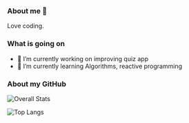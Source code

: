 ### About me 👋
Love coding.

### What is going on 
- 🔭 I’m currently working on improving quiz app
- 🌱 I’m currently learning Algorithms, reactive programming

### About my GitHub 
<div class="container">
  
![Overall Stats](https://github-readme-stats.vercel.app/api?username=fcesc-code&count_private=true&show_icons=true&hide=contribs)
  
![Top Langs](https://github-readme-stats.vercel.app/api/top-langs/?username=fcesc-code&layout=compact)
</div>

<style>
  
  .container{
    display: flex
    flex-flow: row wrap
    justify-content: space-between
    align-items: flex-start
  }
  
</style>
